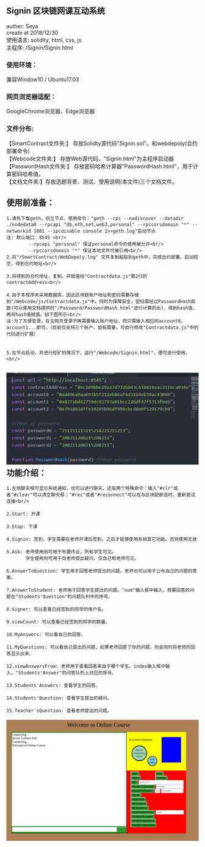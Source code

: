 Signin 区块链网课互动系统
----------------
auther: Seya<br/>
create at 2018/12/30<br/>
使用语言: solidity, html, css, js<br/>
主程序: /Signin/Signin.html

<h3>使用环境：</h3>兼容Window10 / Ubuntu17.03
<h3>网页浏览器适配：</h3>GoogleChrome浏览器、Edge浏览器
<h3>文件分布:</h3>
	【SmartContract文件夹:】 存放Solidty源代码"Signin.sol"。和webdepoly(合约部署命令)<br/>
	【Webcode文件夹:】 存放Web源代码，"Signin.html"为主程序启动器<br/>
	【PasswordHash文件夹:】 存放密码哈希计算器"PasswordHash.html"，用于计算密码哈希值。<br/>
	【文档文件夹:】存放选题背景、测试、使用说明(本文件)三个文档文件。

使用前准备：<br/>
-----------

	1.请先下载geth，创立节点，使用命令："geth --rpc --nodiscover --datadir ./nodedata0 --rpcapi "db,eth,net,web3,personal" --rpccorsdomain "*" --networkid 1001 --ipcdisable console 2>>geth.log"启动节点
	注: 默认端口：8545 <br/>
			--rpcapi "personal" 保证personal命令的使用被允许<br/>
			--rpccorsdomain "*" 保证本地文件可被引用<br/>
	2.将"/SmartContract/WebDepoly.log" 文件复制粘贴到geth中，完成合约部署。启动挖空，得到合约地址<br/>

	3.将得到的合约地址，复制，并赋值给"Contractdata.js"第2行的contractAddress<br/>

	4.由于本程序未采用数据库，因此区块链账户地址和密码需要存储到"/Webcode/js/Contractdata.js"中。同时为保障安全，密码需经过PasswordHash函数(可以使用文档提供的"/Password/PasswordHash.html"进行计算的出)，得到hash值，再将hash值赋值。如下图所示<br/>
	注:为了方便登录，在主网页登录不再需要输入账户地址，而只需输入相应的account0、account1...即可。（目前仅支持三个账户，如有需要，可自行修改"Contractdata.js"中的代码进行扩展）


	5.在节点启动，并进行挖矿的情况下，运行"/Webcode/Signin.html"，便可进行使用。<br/>

![contractdata](./img/contractdata.PNG)
功能介绍：<br/>
-------------
	1.左侧聊天框可显示系统通知，也可以进行聊天。还有两个特殊命令：输入"#clr"或者"#clear"可以清空聊天框；"#rec"或者"#reconnect"可以在与区块链断连时，重新尝试连接<br/>

	2.Start: 开课

	3.Stop: 下课

	4.Signin: 签到，学生需要在老师开课后签到，之后才能够使用系统其它功能。否则使用无效

	5.Ask: 老师使用则可用于布置作业，所有学生可见。
	       学生使用则可用于向老师提出疑问，仅自己和老师可见。

	6.AnswerToQuestion: 学生用于回答老师提出的问题。老师也可以用于公布自己的问题的答案。

	7.AnswerToStudent: 老师用于回答学生提出的问题。"num"输入框中输入，想要回答的问题在"Students'Question"的问题队列中的序号。

	8.Signer: 可以查看已经签到的同学的用户名。

	9.viewCount: 可以查看已经签到的同学的数量。

	10.MyAnswers: 可以看自己的回答。

	11.MyQuestions: 可以看自己提出的问题，如果老师回答了你的问题，则会同时将老师的回答显示出来。

	12.viewAnswersFrom: 老师用于查看回答来自于哪个学生。index输入框中输入，"Students'Answer"的问答队列上对应的序号。

	13.Students'Answers: 查看学生的回答。

	14.Students'Question: 查看学生提出的疑问。

	15.Teacher'sQuestion: 查看老师提出的问题。

![menu](./img/menu.png)
